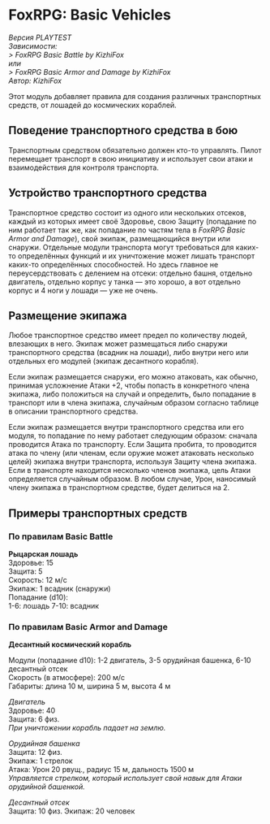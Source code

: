# FoxRPG: Basic Vehicles

*Версия PLAYTEST*  
*Зависимости:*  
*> FoxRPG Basic Battle by KizhiFox*  
*или*  
*> FoxRPG Basic Armor and Damage by KizhiFox*  
*Автор: KizhiFox*

Этот модуль добавляет правила для создания различных транспортных средств, от лошадей до космических кораблей.

## Поведение транспортного средства в бою

Транспортным средством обязательно должен кто-то управлять. Пилот перемещает транспорт в свою инициативу и использует свои атаки и взаимодействия для контроля транспорта.

## Устройство транспортного средства

Транспортное средство состоит из одного или нескольких отсеков, каждый из которых имеет своё Здоровье, свою Защиту (попадание по ним работает так же, как попадание по частям тела в *FoxRPG Basic Armor and Damage*), свой экипаж, размещающийся внутри или снаружи. Отдельные модули транспорта могут требоваться для каких-то определённых функций и их уничтожение может лишать транспорт каких-то определённых способностей. Но здесь главное не переусердствовать с делением на отсеки: отдельно башня, отдельно двигатель, отдельно корпус у танка — это хорошо, а вот отдельно корпус и 4 ноги у лошади — уже не очень.

## Размещение экипажа

Любое транспортное средство имеет предел по количеству людей, влезающих в него. Экипаж может размещаться либо снаружи транспортного средства (всадник на лошади), либо внутри него или отдельных его модулей (экипаж десантного корабля). 

Если экипаж размещается снаружи, его можно атаковать, как обычно, принимая усложнение Атаки +2, чтобы попасть в конкретного члена экипажа, либо положиться на случай и определить, было попадание в транспорт или в члена экипажа, случайным образом согласно таблице в описании транспортного средства.

Если экипаж размещается внутри транспортного средства или его модуля, то попадание по нему работает следующим образом: сначала проводится Атака по транспорту. Если Защита пробита, то проводится атака по члену (или членам, если оружие может атаковать несколько целей) экипажа внутри транспорта, используя Защиту члена экипажа. Если в транспорте находится несколько членов экипажа, цель Атаки определяется случайным образом. В любом случае, Урон, наносимый члену экипажа в транспортном средстве, будет делиться на 2.

## Примеры транспортных средств

### По правилам Basic Battle

**Рыцарская лошадь**  
Здоровье: 15  
Защита: 5  
Скорость: 12 м/с  
Экипаж: 1 всадник (снаружи)  
Попадание (d10):  
1-6: лошадь 7-10: всадник

### По правилам Basic Armor and Damage

**Десантный космический корабль**

Модули (попадание d10): 1-2 двигатель, 3-5 орудийная башенка, 6-10 десантный отсек  
Скорость (в атмосфере): 200 м/с  
Габариты: длина 10 м, ширина 5 м, высота 4 м

*Двигатель*  
Здоровье: 40  
Защита: 6 физ.  
*При уничтожении корабль падает на землю.*

*Орудийная башенка*  
Защита: 12 физ.  
Экипаж: 1 стрелок  
Атака: Урон 20 рвущ., радиус 15 м, дальность 1500 м  
*Управляется стрелком, который использует свой навык для Атаки орудийной башенкой.*

*Десантный отсек*  
Защита: 10 физ.
Экипаж: 20 человек
